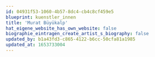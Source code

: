 ```yaml
---
id: 04931f53-1060-4b57-8dc4-cb4c8cf459e5
blueprint: kuenstler_innen
title: 'Murat Büyükalp'
hat_eigene_website_has_own_website: false
biographie_eintragen_create_artist_s_biography: false
updated_by: b1a43fd3-c865-4122-b6cc-50cfa81a1985
updated_at: 1653733004
---
```

